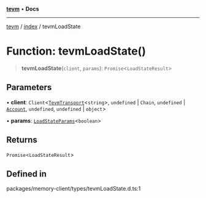 [**tevm**](../../README.md) • **Docs**

***

[tevm](../../modules.md) / [index](../README.md) / tevmLoadState

# Function: tevmLoadState()

> **tevmLoadState**(`client`, `params`): `Promise`\<`LoadStateResult`\>

## Parameters

• **client**: `Client`\<[`TevmTransport`](../type-aliases/TevmTransport.md)\<`string`\>, `undefined` \| `Chain`, `undefined` \| [`Account`](../type-aliases/Account.md), `undefined`, `undefined` \| `object`\>

• **params**: [`LoadStateParams`](../../actions/type-aliases/LoadStateParams.md)\<`boolean`\>

## Returns

`Promise`\<`LoadStateResult`\>

## Defined in

packages/memory-client/types/tevmLoadState.d.ts:1
